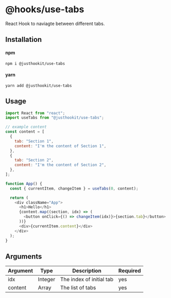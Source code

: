 # @hooks/use-tabs
React Hook to naviagte between different tabs.

## Installation

#### npm
`npm i @justhookit/use-tabs`

#### yarn
`yarn add @justhookit/use-tabs`

## Usage
```js
import React from "react";
import useTabs from "@justhookit/use-tabs";  

// example content
const content = [
  {
    tab: "Section 1",
    content: "I'm the content of Section 1",
  },
  {
    tab: "Section 2",
    content: "I'm the content of Section 2",
  },
];

function App() {
  const { currentItem, changeItem } = useTabs(0, content);

  return (
    <div className="App">
      <h1>Hello</h1>
      {content.map((section, idx) => (
        <button onClick={() => changeItem(idx)}>{section.tab}</button>
      ))}
      <div>{currentItem.content}</div>
    </div>
  );
}
```

## Arguments
| Argument | Type    | Description              | Required |
|----------|---------|--------------------------|----------|
| idx      | Integer | The index of initial tab | yes      |
| content  | Array   | The list of tabs         | yes      |